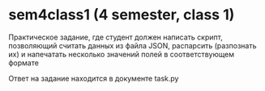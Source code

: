 # sem4class1 (4 semester, class 1)
Практическое задание, где студент должен написать скрипт, позволяющий считать данных из файла JSON, распарсить (разпознать их) и напечатать несколько значений полей в соответствующем формате

Ответ на задание находится в документе task.py


